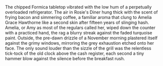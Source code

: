 The chipped Formica tabletop vibrated with the low hum of a perpetually overloaded refrigerator.  The air in Rosie's Diner hung thick with the scent of frying bacon and simmering coffee, a familiar aroma that clung to Amelia Grace Hawthorne like a second skin after fifteen years of slinging hash.  Amelia, or Amy as most of the regulars called her, wiped down the counter with a practiced hand, the rag a blurry streak against the faded turquoise paint.  Outside, the pre-dawn drizzle of a November morning plastered itself against the grimy windows, mirroring the grey exhaustion etched onto her face.  The only sound louder than the sizzle of the grill was the relentless tick-tock of the old clock above the cash register, each second a tiny hammer blow against the silence before the breakfast rush.
